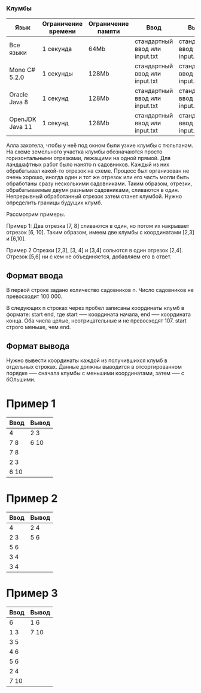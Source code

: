 ### Клумбы

| Язык            | Ограничение времени | Ограничение памяти | Ввод                           | Вывод                          |
| --------------- | ------------------- | ------------------ | ------------------------------ | ------------------------------ |
| Все языки       | 1 секунда           | 64Mb               | стандартный ввод или input.txt | стандартный ввод или input.txt |
| Mono C# 5.2.0   | 1 секунды           | 128Mb              | стандартный ввод или input.txt | стандартный ввод или input.txt |
| Oracle Java 8   | 1 секунд            | 128Mb              | стандартный ввод или input.txt | стандартный ввод или input.txt |
| OpenJDK Java 11 | 1 секунд            | 128Mb              | стандартный ввод или input.txt | стандартный ввод или input.txt |

Алла захотела, чтобы у неё под окном были узкие клумбы с тюльпанам. На схеме земельного участка клумбы обозначаются просто горизонтальными отрезками, лежащими на одной прямой. Для ландшафтных работ было нанято n садовников. Каждый из них обрабатывал какой-то отрезок на схеме. Процесс был организован не очень хорошо, иногда один и тот же отрезок или его часть могли быть обработаны сразу несколькими садовниками. Таким образом, отрезки, обрабатываемые двумя разными садовниками, сливаются в один. Непрерывный обработанный отрезок затем станет клумбой. Нужно определить границы будущих клумб.

Рассмотрим примеры.

Пример 1:
Два отрезка [7, 8] сливаются в один, но потом их накрывает отрезок [6, 10]. Таким образом, имеем две клумбы с координатами [2,3] и [6,10].

Пример 2
Отрезки [2,3], [3, 4] и [3,4] сольются в один отрезок [2,4]. Отрезок [5,6] ни с кем не объединяется, добавляем его в ответ.

## Формат ввода

В первой строке задано количество садовников n. Число садовников не превосходит 100 000.

В следующих n строках через пробел записаны координаты клумб в формате: start end, где start —– координата начала, end —– координата конца. Оба числа целые, неотрицательные и не превосходят 107. start строго меньше, чем end.

## Формат вывода

Нужно вывести координаты каждой из получившихся клумб в отдельных строках. Данные должны выводится в отсортированном порядке —– сначала клумбы с меньшими координатами, затем —– с бОльшими.

# Пример 1

| Ввод | Вывод |
| ---- | ----- |
| 4    | 2 3   |
| 7 8  | 6 10  |
| 7 8  |
| 2 3  |
| 6 10 |

# Пример 2

| Ввод | Вывод |
| ---- | ----- |
| 4    | 2 4   |
| 2 3  | 5 6   |
| 5 6  |
| 3 4  |
| 3 4  |

# Пример 3

| Ввод | Вывод |
| ---- | ----- |
| 6    | 1 6   |
| 1 3  | 7 10  |
| 3 5  |
| 4 6  |
| 5 6  |
| 2 4  |
| 7 10 |
